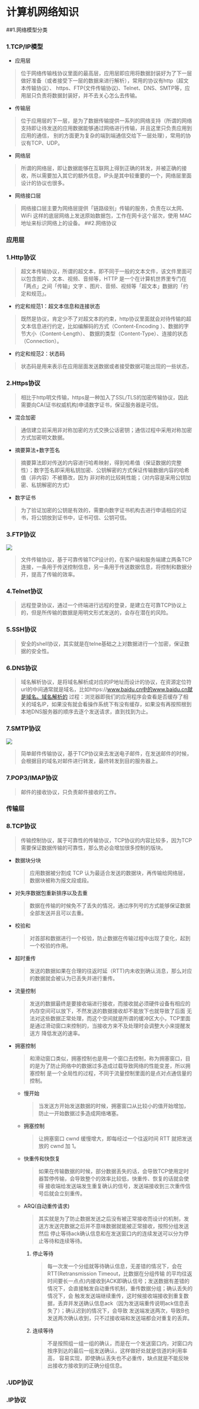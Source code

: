 # 计算机网络知识


##<a id = 'NetModelClassification'></a>1.网络模型分类

### 1.TCP/IP模型

- 应用层
> 位于网络传输栈协议里面的最高层，应用层即应用将数据封装好为了下一层做好准备（或者接受下一层的数据来进行解析），常用的协议有http（超文本传输协议）、
https、FTP(文件传输协议)、Telnet、DNS、SMTP等，应用层只负责将数据封装好，并不去关心怎么去传输。
- 传输层
> 位于应用层的下一层，是为了数据传输提供一系列的网络支持（所谓的网络支持即让待发送的应用数据能够通过网络进行传输，并且这里只负责应用到应用的通信，
别的方面更为复杂的端到端通信交给下一层处理），常用的协议有TCP、UDP。
- 网络层
> 所谓的网络层，即让数据能够在互联网上得到正确的转发，并被正确的接收，所以需要加入其它的额外信息，IP头是其中较重要的一个，网络层里面设计的协议也很多。
- 网络接口层
> 网络接口层主要为网络层提供「链路级别」传输的服务，负责在以太网、WiFi 这样的底层网络上发送原始数据包，工作在网卡这个层次，使用 MAC 地址来标识网络上的设备。
##<a id = 'NetModelClassification'></a>2.网络协议

### 应用层
### 1.Http协议
> 超文本传输协议，所谓的超文本，即不同于一般的文本文件，该文件里面可以包含图片、文本、视频、音频等，HTTP 是一个在计算机世界里专门在「两点」之间「传输」文字
、图片、音频、视频等「超文本」数据的「约定和规范」。  
- 约定和规范1：超文本信息和连接状态
> 既然是协议，肯定少不了对超文本的约束，http协议里面就会对待传输的超文本信息进行约定，比如编解码的方式（Content-Encoding ）、数据的字节大小（Content-Length）、
数据的类型（Content-Type）、连接的状态（Connection）。
- 约定和规范2：状态码
> 状态码是用来表示在应用层面发送数据或者接受数据可能出现的一些状态，
### 2.Https协议
> 相比于http明文传输，https是一种加入了SSL/TLS的加密传输协议，因此需要向CA(证书权威机构)申请数字证书，保证服务器是可信。
- 混合加密
> 通信建立前采用非对称加密的方式交换公话密钥；通信过程中采用对称加密方式加密明文数据。
- 摘要算法+数字签名
> 摘要算法即对传送的内容进行哈希映射，得到哈希值（保证数据的完整性）；数字签名即采用私钥加密、公钥解密的方式保证传输数据内容的哈希值（非内容）不被篡改，因为
非对称的比较耗性能；（对内容是采用公钥加密、私钥解密的方式）
- 数字证书
> 为了验证加密的公钥是有效的，需要向数字证书机构去进行申请相应的证书，将公钥放到证书中，证书可信、公钥可信。
     
### 3.FTP协议
![](pics/ftp.png)  
> 文件传输协议，基于可靠传输TCP设计的，在客户端和服务端建立两条TCP连接，一条用于传送控制信息，另一条用于传送数据信息，将控制和数据分开，提高了传输的效率。
### 4.Telnet协议
> 远程登录协议，通过一个终端进行远程的登录，是建立在可靠TCP协议上的，但是所传输的数据是用明文形式发送的，会存在潜在的风险。

### 5.SSH协议
> 安全的shell协议，其实就是在telne基础之上对数据进行一个加密，保证数据的安全性。
### 6.DNS协议
> 域名解析协议，是将域名解析成对应的IP地址而设计的协议，在资源定位符url的中间通常就是域名，比如https://www.baidu.cn中的www.baidu.cn就是域名。域名解析的
过程：浏览器即我们的应用程序会查看是否缓存了相关的域名IP，如果没有就会看操作系统下有没有缓存，如果没有再按照根到本地DNS服务器的顺序去逐个发送请求，直到找到为止。
### 7.SMTP协议
![](pics/what-is-smtp.png)
> 简单邮件传输协议，基于TCP协议来去发送电子邮件，在发送邮件的时候，会根据目的域名对邮件进行转发，最终转发到目的服务器上。

### 7.POP3/IMAP协议
> 邮件的接收协议，只负责邮件接收的工作。

### 传输层

### 8.TCP协议
> 传输控制协议，属于可靠性的传输协议，TCP协议的内容比较多，因为TCP需要保证数据传输的可靠性，那么势必会增加很多控制的版块。
- 数据块分块
    >   应用数据被分割成 TCP 认为最适合发送的数据块，再传输给网络层，数据块被称为报文段或段。
- 对失序数据包重新排序以及去重
    >   数据在传输的时候免不了丢失的情况，通过序列号的方式能够保证数据全部发送并且可以去重。
- 校验和
    > 对首部和数据进行一个校验，防止数据在传输过程中出现了变化，起到一个校验的作用。
- 超时重传
    > 发送的数据如果在合理的往返时延（RTT)内未收到确认消息，那么对应的数据就会被认为已丢失并进行重传。
- 流量控制
    > 发送的数据最终是要接收端进行接收，而接收就必须硬件设备有相应的内存空间可以放下，不然发送的数据接收却不能放下也就导致了后面
无法对这些数据正常处理，而这个空间就是所谓的缓冲区大小，TCP里面是通过滑动窗口来控制的，当接收方来不及处理时会调整大小来提醒发送方
降低发送的速率。
- 拥塞控制
    > 和滑动窗口类似，拥塞控制也是用一个窗口去控制，称为拥塞窗口，目的是为了防止网络中的数据过多造成过载导致网络的性能变差，所以拥塞控制
是一个全局性的过程，不同于流量控制里面的是点对点通信量的控制。
    - 慢开始
        > 当发送方开始发送数据的时候，拥塞窗口从比较小的值开始增加，防止一开始数据过多造成网络堵塞。
    - 拥塞控制
        > 让拥塞窗口 cwnd 缓慢增大，即每经过一个往返时间 RTT 就把发送放的 cwnd 加 1。
    - 快重传和快恢复
        > 如果在传输数据的时候，部分数据丢失的话，会导致TCP使用定时器暂停传输，会导致整个的效率比较低，快重传、恢复的话就会使得
    接收端给发送端发生重复确认的信号，发送端接收到三次重传信号后就会立刻重传。
    - ARQ(自动重传请求)
        > 其实就是为了防止数据发送之后没有被正常接收而设计的机制，发送方发送完数据之后并不意味数据就能被正常接收，按照分组发送然后
    停止等待ack确认信息和在发送窗口内的连续发送可以分为停止等待和连续等待。
        1. 停止等待
            > 每一次发一个分组就等待确认信息，无差错的情况下，会在RTT(Retransmission Timeout，比数据在分组传输
的平均往返时间要长一点点)内接收到ACK即确认信号；发送数据有差错的情况下，会直接触发自动重传机制，重传数据分组；确认丢失的情况下，会
触发发送端继续重传，这时候接收端接收到重复数据，丢弃并发送确认信息ack（因为发送端重传说明ack信息丢失了）；确认迟到的情况下，会导致
发送端发送两次，导致B也发送两次确认收到，只不过接收端和发送端都会对重复的丢弃。
        2. 连续等待
            > 不是按照组一组一组的确认，而是在一个发送窗口内，对窗口内按序到达的最后一组发送确认，这样做好处就是信道的利用率高，
容易实现，即使确认丢失也不必重传，缺点就是不能反映出接收方接收到的正确分组信息。
### .UDP协议

### .IP协议

